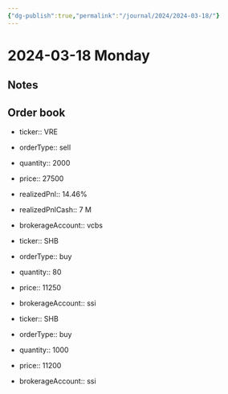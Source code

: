 ```yaml
---
{"dg-publish":true,"permalink":"/journal/2024/2024-03-18/"}
---
```


# 2024-03-18 Monday

## Notes

## Order book

- ticker:: VRE
- orderType:: sell
- quantity:: 2000
- price:: 27500
- realizedPnl:: 14.46%
- realizedPnlCash:: 7 M
- brokerageAccount:: vcbs

- ticker:: SHB
- orderType:: buy
- quantity:: 80
- price:: 11250
- brokerageAccount:: ssi

- ticker:: SHB
- orderType:: buy
- quantity:: 1000
- price:: 11200
- brokerageAccount:: ssi